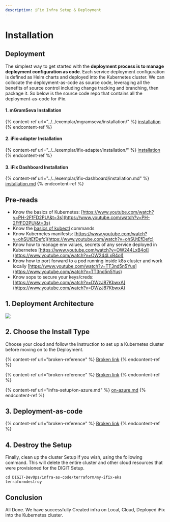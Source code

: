 ```yaml
---
description: iFix Infra Setup & Deployment
---
```


# Installation

## Deployment

The simplest way to get started with the **deployment process **is to manage deployment** configuration as code**. Each service deployment configuration is defined as Helm charts and deployed into the Kubernetes cluster. We can collocate the deployment-as-code as source code, leveraging all the benefits of source control including change tracking and branching, then package it. So below is the source code repo that contains all the deployment-as-code for iFix.

#### 1. mGramSeva Installation

{% content-ref url="../../exemplar/mgramseva/installation/" %}
[installation](../../exemplar/mgramseva/installation/)
{% endcontent-ref %}

#### 2. iFix-adapter Installation

{% content-ref url="../../exemplar/ifix-adapter/installation/" %}
[installation](../../exemplar/ifix-adapter/installation/)
{% endcontent-ref %}

#### 3. iFix Dashboard Installation

{% content-ref url="../../exemplar/ifix-dashboard/installation.md" %}
[installation.md](../../exemplar/ifix-dashboard/installation.md)
{% endcontent-ref %}

## Pre-reads <a href="pre-read" id="pre-read"></a>

* Know the basics of Kubernetes: [https://www.youtube.com/watch?v=PH-2FfFD2PU\&t=3s](https://www.youtube.com/watch?v=PH-2FfFD2PU\&t=3s)
* Know the [basics of kubectl](https://www.tutorialspoint.com/kubernetes/kubernetes\_kubectl\_commands.htm) commands
* Know Kubernetes manifests: [https://www.youtube.com/watch?v=ohSUtEfDefc](https://www.youtube.com/watch?v=ohSUtEfDefc)
* Know how to manage env values, secrets of any service deployed in Kubernetes [https://www.youtube.com/watch?v=OW244LxB4oI](https://www.youtube.com/watch?v=OW244LxB4oI)
* Know how to port forward to a pod running inside k8s cluster and work locally [https://www.youtube.com/watch?v=TT3nd5n5Yus](https://www.youtube.com/watch?v=TT3nd5n5Yus)
* Know sops to secure your keys/creds: [https://www.youtube.com/watch?v=DWzJ87KbwxA](https://www.youtube.com/watch?v=DWzJ87KbwxA)

## 1. Deployment Architecture <a href="v-1-choose-the-cloud" id="v-1-choose-the-cloud"></a>

![](https://lh4.googleusercontent.com/JkymqACmPBvb3Y77UrqghaQifq1YYC\_IfujLtK9eaXcIcMwvkBBx0thuGO7UD2BssAflbyyE2u9teNkqKLywDet09cl0fVO6GfgqFnRjUIRSLahvj5v7mT97sl8MKuYcFj2qfntM8Zs=s0)

## 2. Choose the Install Type <a href="v-1-choose-the-cloud" id="v-1-choose-the-cloud"></a>

Choose your cloud and follow the Instruction to set up a Kubernetes cluster before moving on to the Deployment.

{% content-ref url="broken-reference" %}
[Broken link](broken-reference)
{% endcontent-ref %}

{% content-ref url="broken-reference" %}
[Broken link](broken-reference)
{% endcontent-ref %}

{% content-ref url="infra-setup/on-azure.md" %}
[on-azure.md](infra-setup/on-azure.md)
{% endcontent-ref %}

## 3. Deployment-as-code

{% content-ref url="broken-reference" %}
[Broken link](broken-reference)
{% endcontent-ref %}

## 4. Destroy the Setup <a href="5-destroy-the-cluster" id="5-destroy-the-cluster"></a>

Finally, clean up the cluster Setup if you wish, using the following command. This will delete the entire cluster and other cloud resources that were provisioned for the DIGIT Setup.

```
cd DIGIT-DevOps/infra-as-code/terraform/my-ifix-eks
terraformdestroy​
```

## Conclusion <a href="conclusion" id="conclusion"></a>

All Done. We have successfully Created infra on Local, Cloud, Deployed iFix into the Kubernetes cluster.
